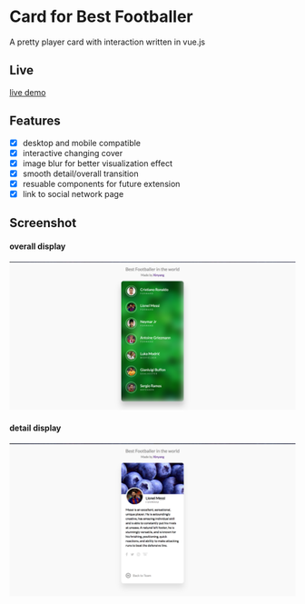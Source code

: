 # Card for Best Footballer
A pretty player card with interaction written in vue.js

## Live
[live demo](https://xinyzhang9.github.io/vue_card/)

## Features
- [x] desktop and mobile compatible
- [x] interactive changing cover
- [x] image blur for better visualization effect
- [x] smooth detail/overall transition
- [x] resuable components for future extension 
- [x] link to social network page

## Screenshot

#### overall display
![alt tag](./screen1.png)
#### detail display
![alt tag](./screen2.png)
